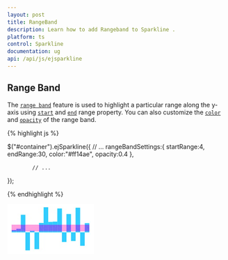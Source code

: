 ```yaml
---
layout: post
title: RangeBand
description: Learn how to add Rangeband to Sparkline .
platform: ts
control: Sparkline
documentation: ug
api: /api/js/ejsparkline
---
```


## Range Band  

The [`range band`](../api/ejsparkline#members:rangebandsettings) feature is used to highlight a particular range along the y-axis using [`start`](../api/ejsparkline#members:rangebandsettings-startrange) and [`end`](../api/ejsparkline#members:rangebandsettings-endrange) range property. You can also customize the [`color`](../api/ejsparkline#members:rangebandsettings-color) and [`opacity`](../api/ejsparkline#members:rangebandsettings-opacity) of the range band. 

{% highlight js %}

$("#container").ejSparkline({
            // ...
            rangeBandSettings:{
                startRange:4,
                endRange:30,
                color:"#ff14ae",
                opacity:0.4
            },

            // ...
});

{% endhighlight %}

![](/js/Sparkline/Range-Band_images/Range-Band_img1.png)

